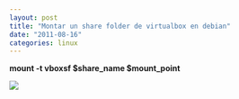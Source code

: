 ```yaml
---
layout: post
title: "Montar un share folder de virtualbox en debian"
date: "2011-08-16"
categories: linux
---
```


**mount -t vboxsf $share\_name $mount\_point**

![](https://blogger.googleusercontent.com/tracker/3262098284547378612-2252616468369268940?l=tablondesastre.blogspot.com)
